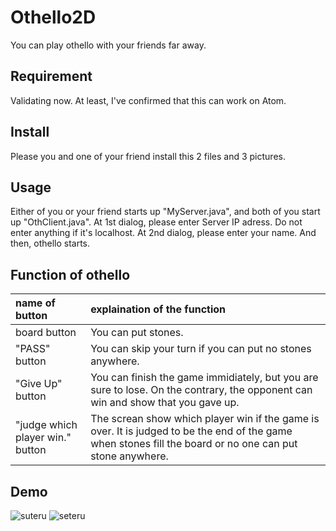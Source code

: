 # Othello2D

You can play othello with your friends far away.

## Requirement
Validating now. At least, I've confirmed that this can work on Atom.

## Install
Please you and one of your friend install this 2 files and 3 pictures.

## Usage
Either of you or your friend starts up "MyServer.java", and both of you start up "OthClient.java". At 1st dialog, please enter Server IP adress. Do not enter anything if it's localhost. At 2nd dialog, please enter your name. And then, othello starts.

## Function of othello
| name of button | explaination of the function |
|:-------|:-------|
| board button | You can put stones. |
| "PASS" button | You can skip your turn if you can put no stones anywhere. |
| "Give Up" button | You can finish the game immidiately, but you are sure to lose. On the contrary, the opponent can win and show that you gave up.|
| "judge which player win." button | The screan show which player win if the game is over. It is judged to be the end of the game when stones fill the board or no one can put stone anywhere.|


## Demo
![suteru](https://user-images.githubusercontent.com/29913450/59360269-c7d22a80-8d6a-11e9-8a2a-d8b5d28b7542.png)
![seteru](https://user-images.githubusercontent.com/29913450/59360272-c7d22a80-8d6a-11e9-884f-7fdd96ebb018.png)
